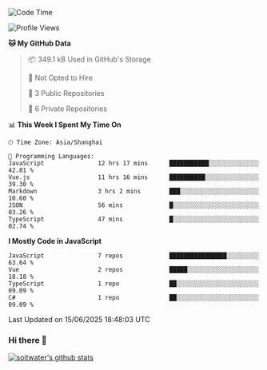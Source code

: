 <!--START_SECTION:waka-->
![Code Time](http://img.shields.io/badge/Code%20Time-5%2C143%20hrs%208%20mins-blue)

![Profile Views](http://img.shields.io/badge/Profile%20Views-3-blue)

**🐱 My GitHub Data** 

> 📦 349.1 kB Used in GitHub's Storage 
 > 
> 🚫 Not Opted to Hire
 > 
> 📜 3 Public Repositories 
 > 
> 🔑 6 Private Repositories 
 > 
📊 **This Week I Spent My Time On** 

```text
🕑︎ Time Zone: Asia/Shanghai

💬 Programming Languages: 
JavaScript               12 hrs 17 mins      ███████████░░░░░░░░░░░░░░   42.81 % 
Vue.js                   11 hrs 16 mins      ██████████░░░░░░░░░░░░░░░   39.30 % 
Markdown                 3 hrs 2 mins        ███░░░░░░░░░░░░░░░░░░░░░░   10.60 % 
JSON                     56 mins             █░░░░░░░░░░░░░░░░░░░░░░░░   03.26 % 
TypeScript               47 mins             █░░░░░░░░░░░░░░░░░░░░░░░░   02.74 % 
```

**I Mostly Code in JavaScript** 

```text
JavaScript               7 repos             ████████████████░░░░░░░░░   63.64 % 
Vue                      2 repos             █████░░░░░░░░░░░░░░░░░░░░   18.18 % 
TypeScript               1 repo              ██░░░░░░░░░░░░░░░░░░░░░░░   09.09 % 
C#                       1 repo              ██░░░░░░░░░░░░░░░░░░░░░░░   09.09 % 
```




 Last Updated on 15/06/2025 18:48:03 UTC
<!--END_SECTION:waka-->

### Hi there 👋
[![soitwater's github stats](https://github-readme-stats.vercel.app/api?username=soitwater)](https://github.com/soitwater/github-readme-stats)
